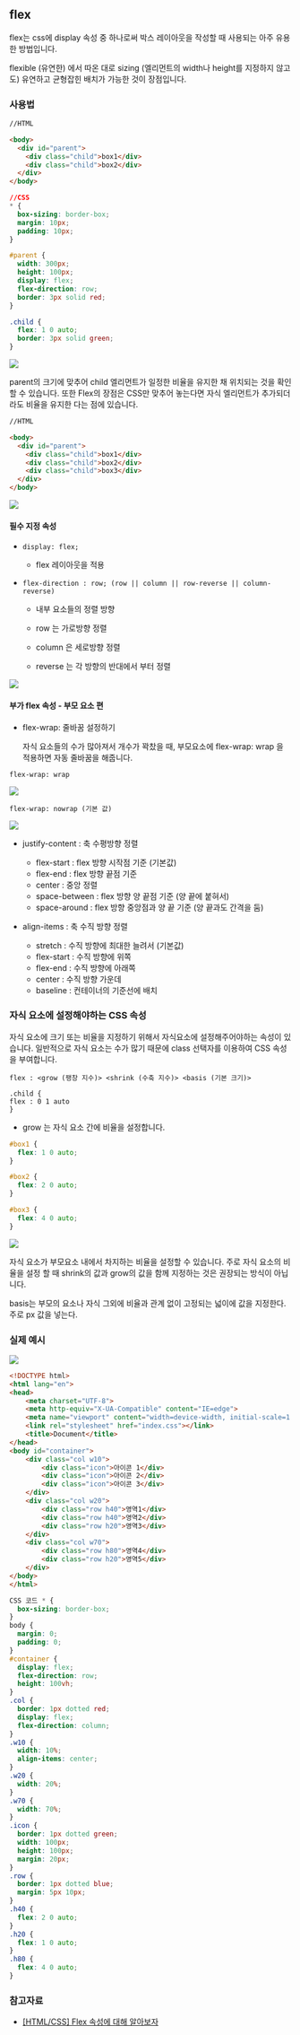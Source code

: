 ## flex

flex는 css에 display 속성 중 하나로써 박스 레이아웃을 작성할 때 사용되는 아주 유용한 방법입니다.

flexible (유연한) 에서 따온 대로 sizing (엘리먼트의 width나 height를 지정하지 않고도) 유연하고 균형잡힌 배치가 가능한 것이 장점입니다.

### 사용법

```html
//HTML

<body>
  <div id="parent">
    <div class="child">box1</div>
    <div class="child">box2</div>
  </div>
</body>
```

```css
//CSS
* {
  box-sizing: border-box;
  margin: 10px;
  padding: 10px;
}

#parent {
  width: 300px;
  height: 100px;
  display: flex;
  flex-direction: row;
  border: 3px solid red;
}

.child {
  flex: 1 0 auto;
  border: 3px solid green;
}
```

![](./img/f1.png)

parent의 크기에 맞추어 child 엘리먼트가 일정한 비율을 유지한 채 위치되는 것을 확인할 수 있습니다.
또한 Flex의 장점은 CSS만 맞추어 놓는다면 자식 엘리먼트가 추가되더라도 비율을 유지한 다는 점에 있습니다.

```html
//HTML

<body>
  <div id="parent">
    <div class="child">box1</div>
    <div class="child">box2</div>
    <div class="child">box3</div>
  </div>
</body>
```

![](./img/f2.png)

#### 필수 지정 속성

- `display: flex;`

  - flex 레이아웃을 적용

- `flex-direction : row; (row || column || row-reverse || column-reverse)`

  - 내부 요소들의 정렬 방향

  - row 는 가로방향 정렬

  - column 은 세로방향 정렬

  - reverse 는 각 방향의 반대에서 부터 정렬

![](./img/f3.png)

#### 부가 flex 속성 - 부모 요소 편

- flex-wrap: 줄바꿈 설정하기

  자식 요소들의 수가 많아져서 개수가 꽉찼을 때, 부모요소에 flex-wrap: wrap 을 적용하면 자동 줄바꿈을 해줍니다.

`flex-wrap: wrap`

![](./img/f4.png)

`flex-wrap: nowrap (기본 값)`

![](./img/f5.png)

- justify-content : 축 수평방향 정렬

  - flex-start : flex 방향 시작점 기준 (기본값)
  - flex-end : flex 방향 끝점 기준
  - center : 중앙 정렬
  - space-between : flex 방향 양 끝점 기준 (양 끝에 붙혀서)
  - space-around : flex 방향 중앙점과 양 끝 기준 (양 끝과도 간격을 둠)

- align-items : 축 수직 방향 정렬

  - stretch : 수직 방향에 최대한 늘려서 (기본값)
  - flex-start : 수직 방향에 위쪽
  - flex-end : 수직 방향에 아래쪽
  - center : 수직 방향 가운데
  - baseline : 컨테이너의 기준선에 배치

### 자식 요소에 설정해야하는 CSS 속성

자식 요소에 크기 또는 비율을 지정하기 위해서 자식요소에 설정해주어야하는 속성이 있습니다.
일반적으로 자식 요소는 수가 많기 때문에 class 선택자를 이용하여 CSS 속성을 부여합니다.

`flex : <grow (팽창 지수)> <shrink (수축 지수)> <basis (기본 크기)>`

```
.child {
flex : 0 1 auto
}
```

- grow 는 자식 요소 간에 비율을 설정합니다.

```css
#box1 {
  flex: 1 0 auto;
}

#box2 {
  flex: 2 0 auto;
}

#box3 {
  flex: 4 0 auto;
}
```

![](./img/f6.png)

자식 요소가 부모요소 내에서 차지하는 비율을 설정할 수 있습니다.
주로 자식 요소의 비율을 설정 할 때 shrink의 값과 grow의 값을 함께 지정하는 것은 권장되는 방식이 아닙니다.

basis는 부모의 요소나 자식 그외에 비율과 관계 없이 고정되는 넓이에 값을 지정한다. 주로 px 값을 넣는다.

### 실제 예시

![](./img/f7.png)

```html
<!DOCTYPE html>
<html lang="en">
<head>
    <meta charset="UTF-8">
    <meta http-equiv="X-UA-Compatible" content="IE=edge">
    <meta name="viewport" content="width=device-width, initial-scale=1.0">
    <link rel="stylesheet" href="index.css"></link>
    <title>Document</title>
</head>
<body id="container">
    <div class="col w10">
        <div class="icon">아이콘 1</div>
        <div class="icon">아이콘 2</div>
        <div class="icon">아이콘 3</div>
    </div>
    <div class="col w20">
        <div class="row h40">영역1</div>
        <div class="row h40">영역2</div>
        <div class="row h20">영역3</div>
    </div>
    <div class="col w70">
        <div class="row h80">영역4</div>
        <div class="row h20">영역5</div>
    </div>
</body>
</html>
```

```css
CSS 코드 * {
  box-sizing: border-box;
}
body {
  margin: 0;
  padding: 0;
}
#container {
  display: flex;
  flex-direction: row;
  height: 100vh;
}
.col {
  border: 1px dotted red;
  display: flex;
  flex-direction: column;
}
.w10 {
  width: 10%;
  align-items: center;
}
.w20 {
  width: 20%;
}
.w70 {
  width: 70%;
}
.icon {
  border: 1px dotted green;
  width: 100px;
  height: 100px;
  margin: 20px;
}
.row {
  border: 1px dotted blue;
  margin: 5px 10px;
}
.h40 {
  flex: 2 0 auto;
}
.h20 {
  flex: 1 0 auto;
}
.h80 {
  flex: 4 0 auto;
}
```

### 참고자료

- [[HTML/CSS] Flex 속성에 대해 알아보자](https://velog.io/@rlatp1409/HTMLCSS-Flex-%EC%86%8D%EC%84%B1%EC%97%90-%EB%8C%80%ED%95%B4-%EC%95%8C%EC%95%84%EB%B3%B4%EC%9E%90)
